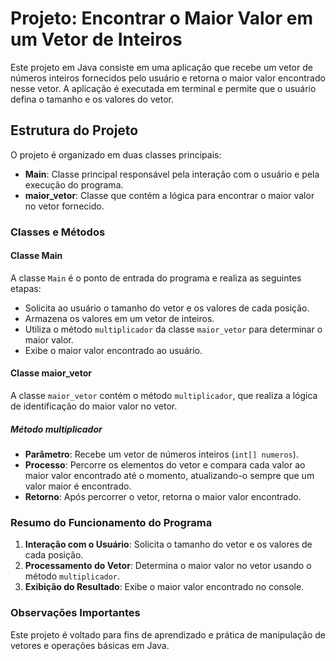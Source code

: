 <h1>Projeto: Encontrar o Maior Valor em um Vetor de Inteiros</h1>

<p>Este projeto em Java consiste em uma aplicação que recebe um vetor de números inteiros fornecidos pelo usuário e retorna o maior valor encontrado nesse vetor. A aplicação é executada em terminal e permite que o usuário defina o tamanho e os valores do vetor.</p>

<h2>Estrutura do Projeto</h2>

<p>O projeto é organizado em duas classes principais:</p>
<ul>
    <li><strong>Main</strong>: Classe principal responsável pela interação com o usuário e pela execução do programa.</li>
    <li><strong>maior_vetor</strong>: Classe que contém a lógica para encontrar o maior valor no vetor fornecido.</li>
</ul>

<h3>Classes e Métodos</h3>

<h4>Classe Main</h4>
<p>A classe <code>Main</code> é o ponto de entrada do programa e realiza as seguintes etapas:</p>
<ul>
    <li>Solicita ao usuário o tamanho do vetor e os valores de cada posição.</li>
    <li>Armazena os valores em um vetor de inteiros.</li>
    <li>Utiliza o método <code>multiplicador</code> da classe <code>maior_vetor</code> para determinar o maior valor.</li>
    <li>Exibe o maior valor encontrado ao usuário.</li>
</ul>

<h4>Classe maior_vetor</h4>
<p>A classe <code>maior_vetor</code> contém o método <code>multiplicador</code>, que realiza a lógica de identificação do maior valor no vetor.</p>

<h5>Método multiplicador</h5>
<ul>
    <li><strong>Parâmetro</strong>: Recebe um vetor de números inteiros (<code>int[] numeros</code>).</li>
    <li><strong>Processo</strong>: Percorre os elementos do vetor e compara cada valor ao maior valor encontrado até o momento, atualizando-o sempre que um valor maior é encontrado.</li>
    <li><strong>Retorno</strong>: Após percorrer o vetor, retorna o maior valor encontrado.</li>
</ul>

<h3>Resumo do Funcionamento do Programa</h3>
<ol>
    <li><strong>Interação com o Usuário</strong>: Solicita o tamanho do vetor e os valores de cada posição.</li>
    <li><strong>Processamento do Vetor</strong>: Determina o maior valor no vetor usando o método <code>multiplicador</code>.</li>
    <li><strong>Exibição do Resultado</strong>: Exibe o maior valor encontrado no console.</li>
</ol>

<h3>Observações Importantes</h3>
<p>Este projeto é voltado para fins de aprendizado e prática de manipulação de vetores e operações básicas em Java.</p>
